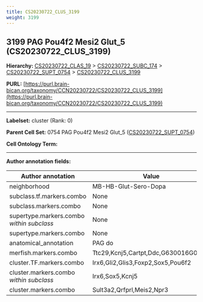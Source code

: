 ```yaml
---
title: CS20230722_CLUS_3199
weight: 3199
---
```

## 3199 PAG Pou4f2 Mesi2 Glut_5 (CS20230722_CLUS_3199)
<b>Hierarchy: </b>
[CS20230722_CLAS_19](../CS20230722_CLAS_19) >
[CS20230722_SUBC_174](../CS20230722_SUBC_174) >
[CS20230722_SUPT_0754](../CS20230722_SUPT_0754) >
[CS20230722_CLUS_3199](../CS20230722_CLUS_3199)

**PURL:** [https://purl.brain-bican.org/taxonomy/CCN20230722/CS20230722_CLUS_3199](https://purl.brain-bican.org/taxonomy/CCN20230722/CS20230722_CLUS_3199)

---


**Labelset:** cluster (Rank: 0)

**Parent Cell Set:** 0754 PAG Pou4f2 Mesi2 Glut_5 ([CS20230722_SUPT_0754](../CS20230722_SUPT_0754))



**Cell Ontology Term:** 

[MARKER GENES.]: #


---

[TRANSFERRED ANNOTATIONS.]: #


[AUTHOR ANNOTATION FIELDS.]: #


**Author annotation fields:**

| Author annotation | Value |
|-------------------|-------|
|neighborhood|MB-HB-Glut-Sero-Dopa|
|subclass.tf.markers.combo|None|
|subclass.markers.combo|None|
|supertype.markers.combo _within subclass_|None|
|supertype.markers.combo|None|
|anatomical_annotation|PAG do|
|merfish.markers.combo|Ttc29,Kcnj5,Cartpt,Ddc,G630016G05Rik|
|cluster.TF.markers.combo|Irx6,Gli2,Glis3,Foxp2,Sox5,Pou6f2|
|cluster.markers.combo _within subclass_|Irx6,Sox5,Kcnj5|
|cluster.markers.combo|Sult3a2,Qrfprl,Meis2,Npr3|
